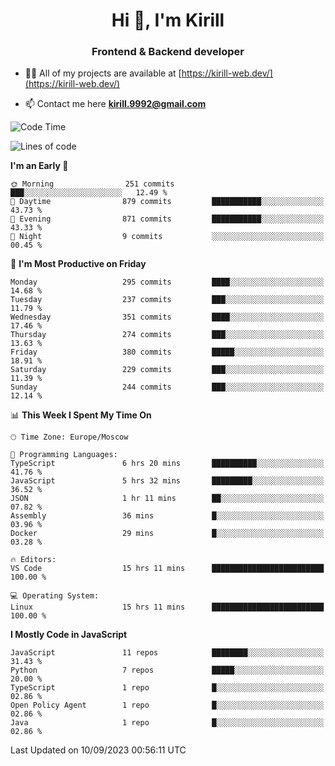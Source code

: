 <h1 align="center">Hi 👋, I'm Kirill</h1>
<h3 align="center">Frontend & Backend developer</h3>

- 👨‍💻 All of my projects are available at [https://kirill-web.dev/](https://kirill-web.dev/)

- 📫 Contact me here **kirill.9992@gmail.com**











<!--START_SECTION:waka-->
![Code Time](http://img.shields.io/badge/Code%20Time-1%2C433%20hrs%2050%20mins-blue)

![Lines of code](https://img.shields.io/badge/From%20Hello%20World%20I%27ve%20Written-3.1%20million%20lines%20of%20code-blue)

**I'm an Early 🐤** 

```text
🌞 Morning                251 commits         ███░░░░░░░░░░░░░░░░░░░░░░   12.49 % 
🌆 Daytime                879 commits         ███████████░░░░░░░░░░░░░░   43.73 % 
🌃 Evening                871 commits         ███████████░░░░░░░░░░░░░░   43.33 % 
🌙 Night                  9 commits           ░░░░░░░░░░░░░░░░░░░░░░░░░   00.45 % 
```
📅 **I'm Most Productive on Friday** 

```text
Monday                   295 commits         ████░░░░░░░░░░░░░░░░░░░░░   14.68 % 
Tuesday                  237 commits         ███░░░░░░░░░░░░░░░░░░░░░░   11.79 % 
Wednesday                351 commits         ████░░░░░░░░░░░░░░░░░░░░░   17.46 % 
Thursday                 274 commits         ███░░░░░░░░░░░░░░░░░░░░░░   13.63 % 
Friday                   380 commits         █████░░░░░░░░░░░░░░░░░░░░   18.91 % 
Saturday                 229 commits         ███░░░░░░░░░░░░░░░░░░░░░░   11.39 % 
Sunday                   244 commits         ███░░░░░░░░░░░░░░░░░░░░░░   12.14 % 
```


📊 **This Week I Spent My Time On** 

```text
🕑︎ Time Zone: Europe/Moscow

💬 Programming Languages: 
TypeScript               6 hrs 20 mins       ██████████░░░░░░░░░░░░░░░   41.76 % 
JavaScript               5 hrs 32 mins       █████████░░░░░░░░░░░░░░░░   36.52 % 
JSON                     1 hr 11 mins        ██░░░░░░░░░░░░░░░░░░░░░░░   07.82 % 
Assembly                 36 mins             █░░░░░░░░░░░░░░░░░░░░░░░░   03.96 % 
Docker                   29 mins             █░░░░░░░░░░░░░░░░░░░░░░░░   03.28 % 

🔥 Editors: 
VS Code                  15 hrs 11 mins      █████████████████████████   100.00 % 

💻 Operating System: 
Linux                    15 hrs 11 mins      █████████████████████████   100.00 % 
```

**I Mostly Code in JavaScript** 

```text
JavaScript               11 repos            ████████░░░░░░░░░░░░░░░░░   31.43 % 
Python                   7 repos             █████░░░░░░░░░░░░░░░░░░░░   20.00 % 
TypeScript               1 repo              █░░░░░░░░░░░░░░░░░░░░░░░░   02.86 % 
Open Policy Agent        1 repo              █░░░░░░░░░░░░░░░░░░░░░░░░   02.86 % 
Java                     1 repo              █░░░░░░░░░░░░░░░░░░░░░░░░   02.86 % 
```




 Last Updated on 10/09/2023 00:56:11 UTC
<!--END_SECTION:waka-->
